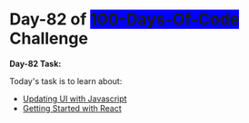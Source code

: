 <h1>
  Day-82 of <span style="background-color: blue;">100-Days-Of-Code</span> Challenge
</h1>

**Day-82 Task:**

Today's task is to learn about:

- [Updating UI with Javascript](https://nextjs.org/learn/react-foundations/updating-ui-with-javascript)
- [Getting Started with React](https://nextjs.org/learn/react-foundations/getting-started-with-react)